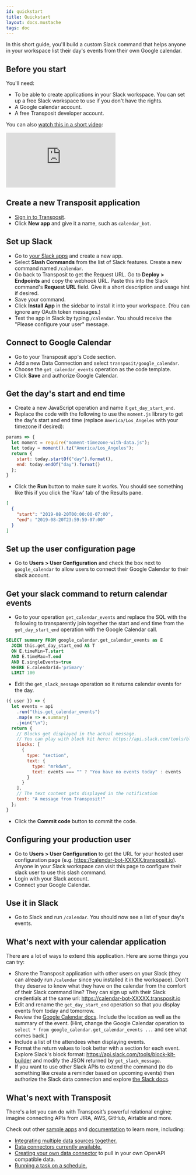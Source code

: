 ```yaml
---
id: quickstart
title: Quickstart
layout: docs.mustache
tags: doc
---
```


In this short guide, you'll build a custom Slack command that helps anyone in your workspace list their day's events from their own Google calendar.

## Before you start

You'll need:

* To be able to create applications in your Slack workspace. You can set up a free Slack workspace to use if you don't have the rights.
* A Google calendar account.
* A free Transposit developer account. 

You can also [watch this in a short video](https://youtu.be/D-yfw057uGk):

<div class="video-container">
<iframe src="https://www.youtube.com/embed/D-yfw057uGk"  frameborder="0" allow="accelerometer; autoplay; encrypted-media; gyroscope; picture-in-picture" allowfullscreen></iframe>
</div>

## Create a new Transposit application

- [Sign in to Transposit](https://console.transposit.com/).
- Click **New app** and give it a name, such as `calendar_bot`.

## Set up Slack

- Go to [your Slack apps](https://api.slack.com/apps) and create a new app.
- Select **Slash Commands** from the list of Slack features. Create a new command named `/calendar`.
- Go back to Transposit to get the Request URL. Go to **Deploy &gt; Endpoints** and copy the webhook URL. Paste this into the Slack command's **Request URL** field. Give it a short description and usage hint if desired.
- Save your command.
- Click **Install App** in the sidebar to install it into your workspace. (You can ignore any OAuth token messages.)
- Test the app in Slack by typing `/calendar`. You should receive the "Please configure your user" message.

## Connect to Google Calendar

- Go to your Transposit app's Code section.
- Add a new Data Connection and select `transposit/google_calendar`.
- Choose the `get_calendar_events` operation as the code template.
- Click **Save** and authorize Google Calendar.

## Get the day's start and end time

- Create a new JavaScript operation and name it `get_day_start_end`.
- Replace the code with the following to use the `moment.js` library to get the day's start and end time (replace `America/Los_Angeles` with your timezone if desired):

```javascript
params => {
  let moment = require("moment-timezone-with-data.js");
  let today = moment().tz("America/Los_Angeles");
  return {
    start: today.startOf("day").format(),
    end: today.endOf("day").format()
  };
}
```

- Click the **Run** button to make sure it works. You should see something like this if you click the 'Raw' tab of the Results pane.

```json
[
  {
    "start": "2019-08-20T00:00:00-07:00",
    "end": "2019-08-20T23:59:59-07:00"
  }
]
```

## Set up the user configuration page

- Go to **Users &gt; User Configuration** and check the box next to `google_calendar` to allow users to connect their Google Calendar to their slack account.

## Get your slack command to return calendar events

- Go to your operation `get_calendar_events` and replace the SQL with the following to transparently join together the start and end time from the `get_day_start_end` operation with the Google Calendar call.

```sql
SELECT summary FROM google_calendar.get_calendar_events as E
  JOIN this.get_day_start_end AS T
  ON E.timeMin=T.start
  AND E.timeMax=T.end
  AND E.singleEvents=true
  WHERE E.calendarId='primary'
  LIMIT 100
```

- Edit the `get_slack_message` operation so it returns calendar events for the day.

```javascript
({ user }) => {
  let events = api
    .run("this.get_calendar_events")
    .map(e => e.summary)
    .join("\n");
  return {
    // Blocks get displayed in the actual message.
    // You can play with block kit here: https://api.slack.com/tools/block-kit-builder
    blocks: [
      {
        type: "section",
        text: {
          type: "mrkdwn",
          text: events === "" ? "You have no events today" : events
        }
      }
    ],
    // The text content gets displayed in the notification
    text: "A message from Transposit!"
  };
}
```

- Click the **Commit code** button to commit the code.

## Configuring your production user

- Go to **Users &gt; User Configuration** to get the URL for your hosted user configuration page (e.g. https://calendar-bot-XXXXX.transposit.io). Anyone in your Slack workspace can visit this page to configure their slack user to use this slash command.
- Login with your Slack account.
- Connect your Google Calendar.

## Use it in Slack

- Go to Slack and run `/calendar`. You should now see a list of your day's events.

## What's next with your calendar application

There are a lot of ways to extend this application. Here are some things you can try:

* Share the Transposit application with other users on your Slack (they can already run `/calendar` since you installed it in the workspace). Don't they deserve to know what they have on the calendar from the comfort of their Slack command line? They can sign up with their Slack credentials at the same url: https://calendar-bot-XXXXX.transposit.io
* Edit and rename the `get_day_start_end` operation so that you display events from today and tomorrow.
* Review the [Google Calendar docs](/docs/references/connectors/google-calendar-documentation/). Include the location as well as the summary of the event. (Hint, change the Google Calendar operation to `select * from google_calendar.get_calendar_events ...` and see what comes back.)
* Include a list of the attendees when displaying events.
* Format the return values to look better with a section for each event. Explore Slack's block format: https://api.slack.com/tools/block-kit-builder and modify the JSON returned by `get_slack_message`.
* If you want to use other Slack APIs to extend the command (to do something like create a reminder based on upcoming events) then authorize the Slack data connection and explore [the Slack docs](/docs/references/connectors/slack-documentation/).

## What's next with Transposit

There's a lot you can do with Transposit’s powerful relational engine; imagine connecting APIs from JIRA, AWS, GitHub, Airtable and more.

Check out other [sample apps](/apps/) and [documentation](/docs/) to learn more, including:

- [Integrating multiple data sources together.](/docs/get-started/sql-quickstart)
- [Data connectors currently available.](/docs/references/data-connectors)
- [Creating your own data connector](/docs/references/create-a-data-connector/) to pull in your own OpenAPI compatible data.
- [Running a task on a schedule.](/docs/building/scheduled-tasks/)
